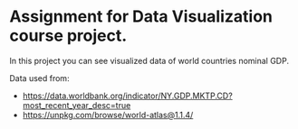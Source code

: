 # Assignment for Data Visualization course project.

In this project you can see visualized data of world countries nominal GDP.

Data used from:
* https://data.worldbank.org/indicator/NY.GDP.MKTP.CD?most_recent_year_desc=true
* https://unpkg.com/browse/world-atlas@1.1.4/